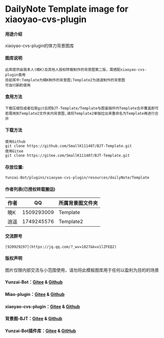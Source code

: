 # DailyNote Template image for xiaoyao-cvs-plugin

#### 用途介绍
xiaoyao-cvs-plugin的体力背景图库

#### 图库说明
```
此库提供由我本人(曉K)及其他人授权转载制作的背景图第二版，需搭配xiaoyao-cvs-plugin食用
目前库中:Template为曉K制作的背景图;Template2为逍遥制作的背景图
可自行斟酌使用
```

#### 食用方法
```
下载压缩包或者拉取git后把BJT-Template/Template与图鉴插件内Template合并覆盖即可
若需用到Template2文件夹内背景图,请将Template2单独拉出来重命名为Template再进行合并
```

#### 下载方法
```
使用Github
git clone https://github.com/SmallK111407/BJT-Template.git
使用Gitee
git clone https://gitee.com/SmallK111407/BJT-Template.git
```

#### 存放位置:
```
Yunzai-Bot/plugins/xiaoyao-cvs-plugin/resources/dailyNote/Template
```
#### 作者列表(已授权转载搬运)
| 作者 | QQ | 所属背景图文件夹 |
| --- | --- | --- |
|曉K|1509293009|Template|
|逍遥|1749245576|Template2|

#### 交流群号
```
[920929297](https://jq.qq.com/?_wv=1027&k=x1lZFEQ2)
```

#### 版权声明
图片仅限内部交流与小范围使用，请勿将此模板图库用于任何以盈利为目的的场景

#### Yunzai-Bot：[Gitee](https://gitee.com/Le-niao/Yunzai-Bot) & [Github](https://github.com/Le-niao/Yunzai-Bot)

#### Miao-plugin：[Gitee](https://gitee.com/yoimiya-kokomi/miao-plugin) & [Github](https://github.com/yoimiya-kokomi/miao-plugin)

#### xiaoyao-cvs-plugin：[Gitee](https://gitee.com/Ctrlcvs/xiaoyao-cvs-plugin) & [Github](https://github.com/Ctrlcvs/xiaoyao-cvs-plugin)

#### 背景图-BJT：[Gitee](https://gitee.com/cv-hunag/BJT) & [Github](https://github.com/cv-hunag/BJT)

#### Yunzai-Bot插件库：[Gitee](https://gitee.com/Hikari666/Yunzai-Bot-plugins-index) & [GitHub](https://github.com/HiArcadia/Yunzai-Bot-plugins-index)
